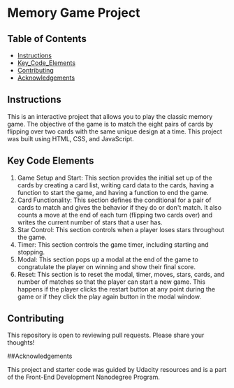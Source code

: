 # Memory Game Project

## Table of Contents

* [Instructions](#instructions)
* [Key_Code_Elements](#key_code_elements)
* [Contributing](#contributing)
* [Acknowledgements](#acknowledgements)

## Instructions

This is an interactive project that allows you to play the classic memory game.  The objective of the game is to match the eight pairs of cards by flipping over two cards with the same unique design at a time.  This project was built using HTML, CSS, and JavaScript.  

## Key Code Elements

1. Game Setup and Start: This section provides the initial set up of the cards by creating a card list,  writing card data to the cards, having a function to start the game, and having a function to end the game.
2. Card Functionality: This section defines the conditional for a pair of cards to match and gives the behavior if they do or don't match.  It also counts a move at the end of each turn (flipping two cards over) and writes the current number of stars that a user has.
3. Star Control: This section controls when a player loses stars throughout the game.
4. Timer: This section controls the game timer, including starting and stopping.
5. Modal: This section pops up a modal at the end of the game to congratulate the player on winning and show their final score.
6. Reset: This section is to reset the modal, timer, moves, stars, cards, and number of matches so that the player can start a new game.  This happens if the player clicks the restart button at any point during the game or if they click the play again button in the modal window.  

## Contributing

This repository is open to reviewing pull requests.  Please share your thoughts!

##Acknowledgements

This project and starter code was guided by Udacity resources and is a part of the Front-End Development Nanodegree Program.

